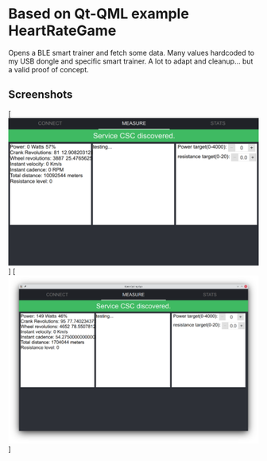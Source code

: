 # Based on Qt-QML example HeartRateGame #

Opens a BLE smart trainer and fetch some data.
Many values hardcoded to my USB dongle and specific smart trainer. A lot to adapt and cleanup... but a valid proof of concept.

## Screenshots

[![services discovered](https://raw.githubusercontent.com/naelolaiz/open_cycling_app/master/doc/Screenshot_services_discovered.png)]
[![pedaling](https://raw.githubusercontent.com/naelolaiz/open_cycling_app/master/doc/Screenshot_some_cadence.png)]



